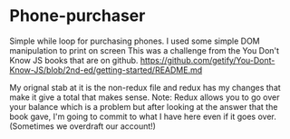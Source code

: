 # Phone-purchaser
Simple while loop for purchasing phones. I used some simple DOM manipulation to print on screen
This was a challenge from the You Don't Know JS books that are on github.
https://github.com/getify/You-Dont-Know-JS/blob/2nd-ed/getting-started/README.md

My orignal stab at it is the non-redux file and redux has my changes that make it give a total that makes sense.
Note: Redux allows you to go over your balance which is a problem but after looking at the answer that the book gave,
I'm going to commit to what I have here even if it goes over. (Sometimes we overdraft our account!)

